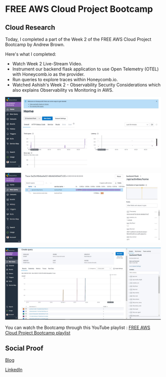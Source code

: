 # FREE AWS Cloud Project Bootcamp

## Cloud Research

Today, I completed a part of the Week 2 of the FREE AWS Cloud Project Bootcamp by Andrew Brown.

Here's what I completed:
- Watch Week 2 Live-Stream Video.
- Instrument our backend flask application to use Open Telemetry (OTEL) with Honeycomb.io as the provider.
- Run queries to explore traces within Honeycomb.io.
- Watched Ashish's Week 2 - Observability Security Considerations which also explains Observability vs Monitoring in AWS.

![Screenshot](https://github.com/aaditunni/100DaysOfCloud/blob/main/Journey/062/day62.JPG)

![Screenshot](https://github.com/aaditunni/100DaysOfCloud/blob/main/Journey/062/day62.1.JPG)

![Screenshot](https://github.com/aaditunni/100DaysOfCloud/blob/main/Journey/062/day62.2.JPG)

You can watch the Bootcamp through this YouTube playlist : [FREE AWS Cloud Project Bootcamp playlist](https://youtube.com/playlist?list=PLBfufR7vyJJ7k25byhRXJldB5AiwgNnWv)

## Social Proof

[Blog](https://dev.to/aaditunni/free-aws-cloud-project-bootcamp-23a)

[LinkedIn](https://www.linkedin.com/posts/aaditunni_100daysofcloud-aws-cloud-activity-7037535455608737792-2fYY?utm_source=share&utm_medium=member_desktop)
